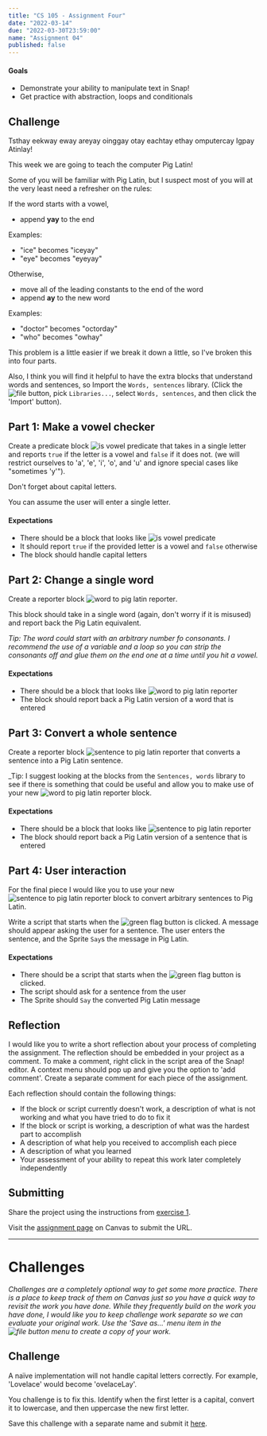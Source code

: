 ```yaml
---
title: "CS 105 - Assignment Four"
date: "2022-03-14"
due: "2022-03-30T23:59:00"
name: "Assignment 04"
published: false
---
```


#### Goals

- Demonstrate your ability to manipulate text in Snap!
- Get practice with abstraction, loops and conditionals

## Challenge

Tsthay eekway eway areyay oinggay otay eachtay ethay omputercay Igpay Atinlay!

This week we are going to teach the computer Pig Latin!

Some of you will be familiar with Pig Latin, but I suspect most of you will at the very least need a refresher on the rules:

If the word starts with a vowel,

- append **yay** to the end

Examples:

- "ice" becomes "iceyay"
- "eye" becomes "eyeyay"

Otherwise,

- move all of the leading constants to the end of the word
- append **ay** to the new word

Examples:

- "doctor" becomes "octorday"
- "who" becomes "owhay"

This problem is a little easier if we break it down a little, so I've broken this into four parts.

Also, I think you will find it helpful to have the extra blocks that understand words and sentences, so Import the `Words, sentences` library. (Click the ![file button](../images/snap-icons/file-button.png#inline), pick `Libraries...`, select `Words, sentences`, and then click the 'Import' button).

## Part 1: Make a vowel checker

Create a predicate block ![is vowel predicate](../images/assignments/assignment04/is-vowel.png#inline) that takes in a single letter and reports `true` if the letter is a vowel and `false` if it does not. (we will restrict ourselves to 'a', 'e', 'i', 'o', and 'u' and ignore special cases like "sometimes 'y'").

Don't forget about capital letters.

You can assume the user will enter a single letter.

#### Expectations

- There should be a block that looks like ![is vowel predicate](../images/assignments/assignment04/is-vowel.png#inline)
- It should report `true` if the provided letter is a vowel and `false` otherwise
- The block should handle capital letters

## Part 2: Change a single word

Create a reporter block ![word to pig latin reporter](../images/assignments/assignment04/word-to-pig.png#inline).

This block should take in a single word (again, don't worry if it is misused) and report back the Pig Latin equivalent.

_Tip: The word could start with an arbitrary number fo consonants. I recommend the use of a variable and a loop so you can strip the consonants off and glue them on the end one at a time until you hit a vowel._

#### Expectations

- There should be a block that looks like ![word to pig latin reporter](../images/assignments/assignment04/word-to-pig.png#inline)
- The block should report back a Pig Latin version of a word that is entered

## Part 3: Convert a whole sentence

Create a reporter block ![sentence to pig latin reporter](../images/assignments/assignment04/sentence-to-pig.png#inline) that converts a sentence into a Pig Latin sentence.

\_Tip: I suggest looking at the blocks from the `Sentences, words` library to see if there is something that could be useful and allow you to make use of your new ![word to pig latin reporter](../images/assignments/assignment04/word-to-pig.png#inline) block.

#### Expectations

- There should be a block that looks like ![sentence to pig latin reporter](../images/assignments/assignment04/sentence-to-pig.png#inline)
- The block should report back a Pig Latin version of a sentence that is entered

## Part 4: User interaction

For the final piece I would like you to use your new ![sentence to pig latin reporter](../images/assignments/assignment04/sentence-to-pig.png#inline) block to convert arbitrary sentences to Pig Latin.

Write a script that starts when the ![green flag button](../images/snap-icons/green-flag-button.png#inline) is clicked. A message should appear asking the user for a sentence. The user enters the sentence, and the Sprite `Say`s the message in Pig Latin.

#### Expectations

- There should be a script that starts when the ![green flag button](../images/snap-icons/green-flag-button.png#inline) is clicked.
- The script should ask for a sentence from the user
- The Sprite should `Say` the converted Pig Latin message

## Reflection

I would like you to write a short reflection about your process of completing the assignment. The reflection should be embedded in your project as a comment. To make a comment, right click in the script area of the Snap! editor. A context menu should pop up and give you the option to 'add comment'. Create a separate comment for each piece of the assignment.

Each reflection should contain the following things:

- If the block or script currently doesn't work, a description of what is not working and what you have tried to do to fix it
- If the block or script is working, a description of what was the hardest part to accomplish
- A description of what help you received to accomplish each piece
- A description of what you learned
- Your assessment of your ability to repeat this work later completely independently

## Submitting

Share the project using the instructions from [exercise 1](exercise01).

Visit the [assignment page](https://middlebury.instructure.com/courses/10245/assignments/167955) on Canvas to submit the URL.

---

# Challenges

_Challenges are a completely optional way to get some more practice. There is a place to keep track of them on Canvas just so you have a quick way to revisit the work you have done. While they frequently build on the work you have done, I would like you to keep challenge work separate so we can evaluate your original work. Use the 'Save as...' menu item in the ![file button](../images/snap-icons/file-button.png) menu to create a copy of your work._

## Challenge

A naïve implementation will not handle capital letters correctly. For example, 'Lovelace' would become 'ovelaceLay'.

You challenge is to fix this. Identify when the first letter is a capital, convert it to lowercase, and then uppercase the new first letter.

Save this challenge with a separate name and submit it [here](https://middlebury.instructure.com/courses/10245/assignments/167956#).
